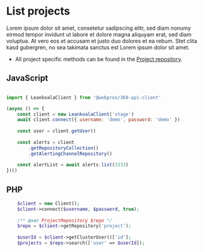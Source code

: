 # List projects

Lorem ipsum dolor sit amet, consetetur sadipscing elitr, sed diam nonumy eirmod tempor invidunt ut labore et dolore magna aliquyam erat, sed diam voluptua. At vero eos et accusam et justo duo dolores et ea rebum. Stet clita kasd gubergren, no sea takimata sanctus est Lorem ipsum dolor sit amet.

- All project specific methods can be found in the [Project repository](../Repositories/ProjectRepository.md).

## JavaScript

```javascript

import { LeankoalaClient } from '@webpros/360-api-client'

(async () => {
    const client = new LeankoalaClient('stage')
    await client.connect({ username: 'demo', password: 'demo' })
    
    const user = client.getUser()
    
    const alerts = client
        .getRepositoryCollection()
        .getAlertingChannelRepository()
        
    const alertList = await alerts.list(3333)
})()
```

## PHP

```php
    $client = new Client();
    $client->connect($username, $password, true);
    
    /** @var ProjectRepository $repo */
    $repo = $client->getRepository('project');
    
    $userId = $client->getClusterUser()['id'];
    $projects = $repo->search(['user' => $userId]);
```
